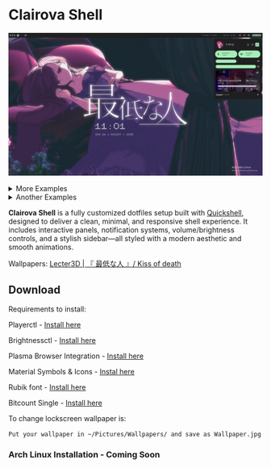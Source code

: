 # Clairova Shell

![Preview 1](assets/clairova-preview-1.png)

<details>
  <summary>More Examples</summary>

  ![Preview 2](assets/clairova-preview-2.png)

</details>

<details>
  <summary>Another Examples</summary>
  
  ![Preview 3](assets/clairova-preview-3.png)

</details>


**Clairova Shell** is a fully customized dotfiles setup built with [Quickshell](https://quickshell.org/), designed to deliver a clean, minimal, and responsive shell experience. It includes interactive panels, notification systems, volume/brightness controls, and a stylish sidebar—all styled with a modern aesthetic and smooth animations.

Wallpapers: [Lecter3D | 
『 最低な人 』/ Kiss of death](https://x.com/Lecter3D/status/1941094390300311856/photo/1)

## Download

Requirements to install:

Playerctl - [Install here](https://archlinux.org/packages/extra/x86_64/playerctl/)

Brightnessctl - [Install here](https://archlinux.org/packages/extra/x86_64/brightnessctl/)

Plasma Browser Integration - [Install here](https://community.kde.org/Plasma/Browser_Integration)

Material Symbols & Icons - [Instal here](https://fonts.google.com/download?family=Material+Symbols+Outlined|Material+Symbols+Rounded|Material+Symbols+Sharp)

Rubik font - [Install here](https://fonts.google.com/specimen/Rubik)

Bitcount Single - [Install here](https://fonts.google.com/specimen/Bitcount+Single)

To change lockscreen wallpaper is:
```
Put your wallpaper in ~/Pictures/Wallpapers/ and save as Wallpaper.jpg
```
### Arch Linux Installation - Coming Soon
